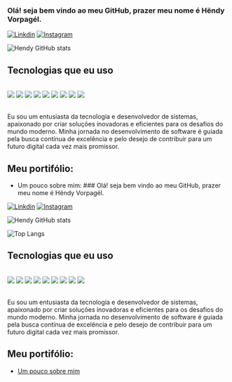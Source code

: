 ### Olá! seja bem vindo ao meu GitHub, prazer meu nome é Hëndy Vorpagél.


[![Linkdin](https://img.shields.io/badge/LinkedIn-0077B5?style=for-the-badge&logo=linkedin&logoColor=white)](https://www.linkedin.com/in/h%C3%ABndy-vorpag%C3%A9l/)
[![Instagram](https://img.shields.io/badge/Instagram-E4405F?style=for-the-badge&logo=instagram&logoColor=white)](https://www.instagram.com/hendy_vorpagel/)


![Hendy GitHub stats](https://github-readme-stats.vercel.app/api?username=Hendy17&show_icons=true&bg_color=00000000)


## Tecnologias que eu uso

<div style="display: inline_block"><br/>
  <img align="center alt="html5 src="https://img.shields.io/badge/HTML5-E34F26?style=for-the-badge&logo=html5&logoColor=white"/>
  <img align="center alt="html5 src="https://img.shields.io/badge/CSS3-1572B6?style=for-the-badge&logo=css3&logoColor=white"/>
  <img align="center alt="html5 src="https://img.shields.io/badge/JavaScript-323330?style=for-the-badge&logo=javascript&logoColor=F7DF1E"/>
  <img align="center alt="html5 src="https://img.shields.io/badge/Node.js-43853D?style=for-the-badge&logo=node.js&logoColor=white"/>
  <img align="center alt="html5 src="https://img.shields.io/badge/React-20232A?style=for-the-badge&logo=react&logoColor=61DAFB"/>
  <img align="center alt="html5 src="https://img.shields.io/badge/TypeScript-007ACC?style=for-the-badge&logo=typescript&logoColor=white"/>
  <img align="center alt="html5 src="https://img.shields.io/badge/Flutter-02569B?style=for-the-badge&logo=flutter&logoColor=white"/>
  <img align="center alt="html5 src="https://img.shields.io/badge/PostgreSQL-316192?style=for-the-badge&logo=postgresql&logoColor=white"/>
  <img align="center alt="html5 src="https://img.shields.io/badge/Express.js-404D59?style=for-the-badge"/>
</div><br/>

Eu sou um entusiasta da tecnologia e desenvolvedor de sistemas, apaixonado por criar soluções inovadoras e eficientes para os desafios do mundo moderno. Minha jornada no desenvolvimento de software é guiada pela busca contínua de excelência e pelo desejo de contribuir para um futuro digital cada vez mais promissor.

## Meu portifólio:
- Um pouco sobre mim: ### Olá! seja bem vindo ao meu GitHub, prazer meu nome é Hëndy Vorpagél.


[![Linkdin](https://img.shields.io/badge/LinkedIn-0077B5?style=for-the-badge&logo=linkedin&logoColor=white)](https://www.linkedin.com/in/h%C3%ABndy-vorpag%C3%A9l/)
[![Instagram](https://img.shields.io/badge/Instagram-E4405F?style=for-the-badge&logo=instagram&logoColor=white)](https://www.instagram.com/hendy_vorpagel/)


![Hendy GitHub stats](https://github-readme-stats.vercel.app/api?username=Hendy17&show_icons=true&bg_color=00000000)

![Top Langs](https://github-readme-stats.vercel.app/api/top-langs/?username=anuraghazra&langs_count=8)


## Tecnologias que eu uso

<div style="display: inline_block"><br/>
  <img align="center alt="html5 src="https://img.shields.io/badge/HTML5-E34F26?style=for-the-badge&logo=html5&logoColor=white"/>
  <img align="center alt="html5 src="https://img.shields.io/badge/CSS3-1572B6?style=for-the-badge&logo=css3&logoColor=white"/>
  <img align="center alt="html5 src="https://img.shields.io/badge/JavaScript-323330?style=for-the-badge&logo=javascript&logoColor=F7DF1E"/>
  <img align="center alt="html5 src="https://img.shields.io/badge/Node.js-43853D?style=for-the-badge&logo=node.js&logoColor=white"/>
  <img align="center alt="html5 src="https://img.shields.io/badge/React-20232A?style=for-the-badge&logo=react&logoColor=61DAFB"/>
  <img align="center alt="html5 src="https://img.shields.io/badge/TypeScript-007ACC?style=for-the-badge&logo=typescript&logoColor=white"/>
  <img align="center alt="html5 src="https://img.shields.io/badge/Flutter-02569B?style=for-the-badge&logo=flutter&logoColor=white"/>
  <img align="center alt="html5 src="https://img.shields.io/badge/PostgreSQL-316192?style=for-the-badge&logo=postgresql&logoColor=white"/>
  <img align="center alt="html5 src="https://img.shields.io/badge/Express.js-404D59?style=for-the-badge"/>
</div><br/>

Eu sou um entusiasta da tecnologia e desenvolvedor de sistemas, apaixonado por criar soluções inovadoras e eficientes para os desafios do mundo moderno. Minha jornada no desenvolvimento de software é guiada pela busca contínua de excelência e pelo desejo de contribuir para um futuro digital cada vez mais promissor.

## Meu portifólio:
- [Um pouco sobre mim](https://dulcet-scone-46762b.netlify.app/)
